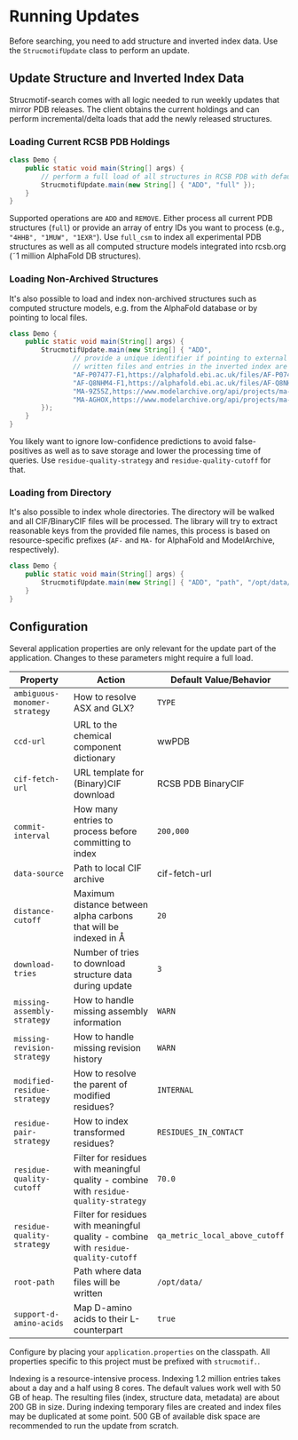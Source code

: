 # Running Updates
Before searching, you need to add structure and inverted index data. Use the `StrucmotifUpdate` class to perform an
update.

## Update Structure and Inverted Index Data
Strucmotif-search comes with all logic needed to run weekly updates that mirror PDB releases. The client obtains the
current holdings and can perform incremental/delta loads that add the newly released structures.

### Loading Current RCSB PDB Holdings
```java
class Demo {
    public static void main(String[] args) {
        // perform a full load of all structures in RCSB PDB with default configuration
        StrucmotifUpdate.main(new String[] { "ADD", "full" });
    }
}
```

Supported operations are `ADD` and `REMOVE`. Either process all current PDB structures (`full`) or provide an array of
entry IDs you want to process (e.g., `"4HHB", "1MUW", "1EXR"`). Use `full_csm` to index all experimental PDB structures
as well as all computed structure models integrated into rcsb.org (˜1 million AlphaFold DB structures).

### Loading Non-Archived Structures
It's also possible to load and index non-archived structures such as computed structure models, e.g. from the AlphaFold
database or by pointing to local files.

```java
class Demo {
    public static void main(String[] args) {
        StrucmotifUpdate.main(new String[] { "ADD",
                // provide a unique identifier if pointing to external files
                // written files and entries in the inverted index are identified by this key
                "AF-P07477-F1,https://alphafold.ebi.ac.uk/files/AF-P07477-F1-model_v1.cif",
                "AF-Q8NHM4-F1,https://alphafold.ebi.ac.uk/files/AF-Q8NHM4-F1-model_v1.cif",
                "MA-9Z55Z,https://www.modelarchive.org/api/projects/ma-9z55z?type=basic__model_file_name",
                "MA-AGHOX,https://www.modelarchive.org/api/projects/ma-aghox?type=basic__model_file_name"
        });
    }
}
```

You likely want to ignore low-confidence predictions to avoid false-positives as well as to save storage and lower the 
processing time of queries. Use `residue-quality-strategy` and `residue-quality-cutoff` for that.

### Loading from Directory
It's also possible to index whole directories. The directory will be walked and all CIF/BinaryCIF files will be 
processed. The library will try to extract reasonable keys from the provided file names, this process is based on 
resource-specific prefixes (`AF-` and `MA-` for AlphaFold and ModelArchive, respectively).
```java
class Demo {
    public static void main(String[] args) {
        StrucmotifUpdate.main(new String[] { "ADD", "path", "/opt/data/pdb/" });
    }
}
```

## Configuration
Several application properties are only relevant for the update part of the application. Changes to these parameters 
might require a full load.

| Property                     | Action                                                                                | Default Value/Behavior         |
|------------------------------|---------------------------------------------------------------------------------------|--------------------------------|
| `ambiguous-monomer-strategy` | How to resolve ASX and GLX?                                                           | `TYPE`                         |
| `ccd-url`                    | URL to the chemical component dictionary                                              | wwPDB                          |
| `cif-fetch-url`              | URL template for (Binary)CIF download                                                 | RCSB PDB BinaryCIF             |
| `commit-interval`            | How many entries to process before committing to index                                | `200,000`                      |
| `data-source`                | Path to local CIF archive                                                             | cif-fetch-url                  |
| `distance-cutoff`            | Maximum distance between alpha carbons that will be indexed in Å                      | `20`                           |
| `download-tries`             | Number of tries to download structure data during update                              | `3`                            |
| `missing-assembly-strategy`  | How to handle missing assembly information                                            | `WARN`                         |
| `missing-revision-strategy`  | How to handle missing revision history                                                | `WARN`                         |
| `modified-residue-strategy`  | How to resolve the parent of modified residues?                                       | `INTERNAL`                     |
| `residue-pair-strategy`      | How to index transformed residues?                                                    | `RESIDUES_IN_CONTACT`          |
| `residue-quality-cutoff`     | Filter for residues with meaningful quality - combine with `residue-quality-strategy` | `70.0`                         |
| `residue-quality-strategy`   | Filter for residues with meaningful quality - combine with `residue-quality-cutoff`   | `qa_metric_local_above_cutoff` |
| `root-path`                  | Path where data files will be written                                                 | `/opt/data/`                   |
| `support-d-amino-acids`      | Map D-amino acids to their L-counterpart                                              | `true`                         |

Configure by placing your `application.properties` on the classpath. All properties specific to this project must be
prefixed with `strucmotif.`.

Indexing is a resource-intensive process. Indexing 1.2 million entries takes about a day and a half using 8 cores. The 
default values work well with 50 GB of heap. The resulting files (index, structure data, metadata) are about 200 GB in 
size. During indexing temporary files are created and index files may be duplicated at some point. 500 GB of available 
disk space are recommended to run the update from scratch.